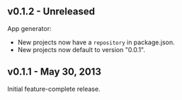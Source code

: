 v0.1.2 - Unreleased
-------------------

App generator:

 * New projects now have a `repository` in package.json.
 * New projects now default to version "0.0.1".

v0.1.1 - May 30, 2013
---------------------

Initial feature-complete release.
